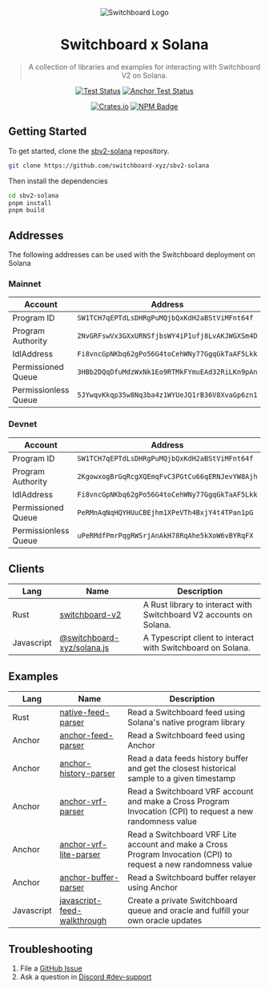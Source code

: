 <div align="center">

![Switchboard Logo](https://github.com/switchboard-xyz/sbv2-core/raw/main/website/static/img/icons/switchboard/avatar.png)

# Switchboard x Solana

> A collection of libraries and examples for interacting with Switchboard V2 on
> Solana.

[![Test Status](https://github.com/switchboard-xyz/sbv2-solana/actions/workflows/solana-js-test.yml/badge.svg)](https://github.com/switchboard-xyz/sbv2-solana/actions/workflows/solana-js-test.yml)
[![Anchor Test Status](https://github.com/switchboard-xyz/sbv2-solana/actions/workflows/anchor-test.yml/badge.svg)](https://github.com/switchboard-xyz/sbv2-solana/actions/workflows/anchor-test.yml)

[![Crates.io](https://img.shields.io/crates/v/switchboard-v2?label=switchboard-v2&logo=rust)](https://crates.io/crates/switchboard-v2)
[![NPM Badge](https://img.shields.io/github/package-json/v/switchboard-xyz/sbv2-solana?color=red&filename=javascript%2Fsolana.js%2Fpackage.json&label=%40switchboard-xyz%2Fsolana.js&logo=npm)](https://www.npmjs.com/package/@switchboard-xyz/solana.js)

</div>

## Getting Started

To get started, clone the
[sbv2-solana](https://github.com/switchboard-xyz/sbv2-solana) repository.

```bash
git clone https://github.com/switchboard-xyz/sbv2-solana
```

Then install the dependencies

```bash
cd sbv2-solana
pnpm install
pnpm build
```

## Addresses

The following addresses can be used with the Switchboard deployment on Solana

### Mainnet

| Account              | Address                                        |
| -------------------- | ---------------------------------------------- |
| Program ID           | `SW1TCH7qEPTdLsDHRgPuMQjbQxKdH2aBStViMFnt64f`  |
| Program Authority    | `2NvGRFswVx3GXxURNSfjbsWY4iP1ufj8LvAKJWGXSm4D` |
| IdlAddress           | `Fi8vncGpNKbq62gPo56G4toCehWNy77GgqGkTaAF5Lkk` |
| Permissioned Queue   | `3HBb2DQqDfuMdzWxNk1Eo9RTMkFYmuEAd32RiLKn9pAn` |
| Permissionless Queue | `5JYwqvKkqp35w8Nq3ba4z1WYUeJQ1rB36V8XvaGp6zn1` |

### Devnet

| Account              | Address                                        |
| -------------------- | ---------------------------------------------- |
| Program ID           | `SW1TCH7qEPTdLsDHRgPuMQjbQxKdH2aBStViMFnt64f`  |
| Program Authority    | `2KgowxogBrGqRcgXQEmqFvC3PGtCu66qERNJevYW8Ajh` |
| IdlAddress           | `Fi8vncGpNKbq62gPo56G4toCehWNy77GgqGkTaAF5Lkk` |
| Permissioned Queue   | `PeRMnAqNqHQYHUuCBEjhm1XPeVTh4BxjY4t4TPan1pG`  |
| Permissionless Queue | `uPeRMdfPmrPqgRWSrjAnAkH78RqAhe5kXoW6vBYRqFX`  |

## Clients

| **Lang**   | **Name**                                           | **Description**                                                    |
| ---------- | -------------------------------------------------- | ------------------------------------------------------------------ |
| Rust       | [switchboard-v2](rust/switchboard-v2)              | A Rust library to interact with Switchboard V2 accounts on Solana. |
| Javascript | [@switchboard-xyz/solana.js](javascript/solana.js) | A Typescript client to interact with Switchboard on Solana.        |

## Examples

| **Lang**   | **Name**                                                   | **Description**                                                                                                 |
| ---------- | ---------------------------------------------------------- | --------------------------------------------------------------------------------------------------------------- |
| Rust       | [native-feed-parser](programs/native-feed-parser)          | Read a Switchboard feed using Solana's native program library                                                   |
| Anchor     | [anchor-feed-parser](programs/anchor-feed-parser)          | Read a Switchboard feed using Anchor                                                                            |
| Anchor     | [anchor-history-parser](programs/anchor-history-parser)    | Read a data feeds history buffer and get the closest historical sample to a given timestamp                     |
| Anchor     | [anchor-vrf-parser](programs/anchor-vrf-parser)            | Read a Switchboard VRF account and make a Cross Program Invocation (CPI) to request a new randomness value      |
| Anchor     | [anchor-vrf-lite-parser](programs/anchor-vrf-lite-parser)  | Read a Switchboard VRF Lite account and make a Cross Program Invocation (CPI) to request a new randomness value |
| Anchor     | [anchor-buffer-parser](programs/anchor-buffer-parser)      | Read a Switchboard buffer relayer using Anchor                                                                  |
| Javascript | [javascript-feed-walkthrough](javascript/feed-walkthrough) | Create a private Switchboard queue and oracle and fulfill your own oracle updates                               |

## Troubleshooting

1. File a
   [GitHub Issue](https://github.com/switchboard-xyz/sbv2-solana/issues/new)
2. Ask a question in
   [Discord #dev-support](https://discord.com/channels/841525135311634443/984343400377647144)
